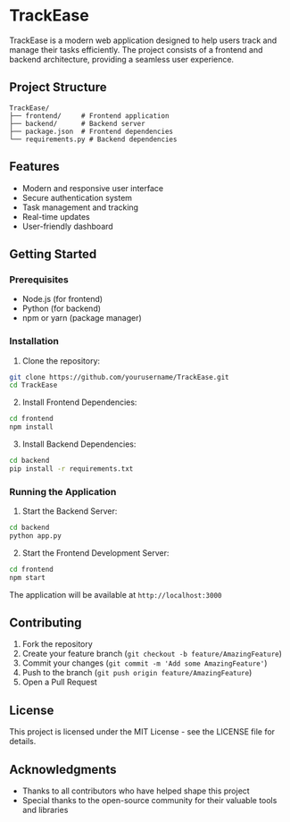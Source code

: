 # TrackEase

TrackEase is a modern web application designed to help users track and manage their tasks efficiently. The project consists of a frontend and backend architecture, providing a seamless user experience.

## Project Structure

```
TrackEase/
├── frontend/     # Frontend application
├── backend/      # Backend server
├── package.json  # Frontend dependencies
└── requirements.py # Backend dependencies
```

## Features

- Modern and responsive user interface
- Secure authentication system
- Task management and tracking
- Real-time updates
- User-friendly dashboard

## Getting Started

### Prerequisites

- Node.js (for frontend)
- Python (for backend)
- npm or yarn (package manager)

### Installation

1. Clone the repository:
```bash
git clone https://github.com/yourusername/TrackEase.git
cd TrackEase
```

2. Install Frontend Dependencies:
```bash
cd frontend
npm install
```

3. Install Backend Dependencies:
```bash
cd backend
pip install -r requirements.txt
```

### Running the Application

1. Start the Backend Server:
```bash
cd backend
python app.py
```

2. Start the Frontend Development Server:
```bash
cd frontend
npm start
```

The application will be available at `http://localhost:3000`

## Contributing

1. Fork the repository
2. Create your feature branch (`git checkout -b feature/AmazingFeature`)
3. Commit your changes (`git commit -m 'Add some AmazingFeature'`)
4. Push to the branch (`git push origin feature/AmazingFeature`)
5. Open a Pull Request

## License

This project is licensed under the MIT License - see the LICENSE file for details.

## Acknowledgments

- Thanks to all contributors who have helped shape this project
- Special thanks to the open-source community for their valuable tools and libraries

